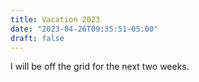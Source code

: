 ```yaml
---
title: Vacation 2023
date: "2023-04-26T09:35:51-05:00"
draft: false
---
```


I will be off the grid for the next two weeks.

